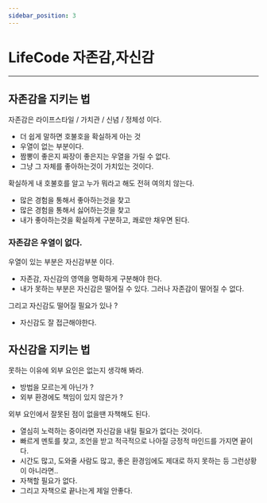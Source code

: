 ```yaml
---
sidebar_position: 3
---
```


# LifeCode 자존감,자신감
---

## 자존감을 지키는 법

자존감은 라이프스타일 / 가치관 / 신념 / 정체성 이다.  
- 더 쉽게 말하면 호불호을 확실하게 아는 것
- 우열이 없는 부분이다. 
- 짬뽕이 좋은지 짜장이 좋은지는 우열을 가릴 수 없다.  
- 그냥 그 자체를 좋아하는것이 가치있는 것이다. 

확실하게 내 호불호를 알고 누가 뭐라고 해도 전혀 여의치 않는다.  
- 많은 경험을 통해서 좋아하는것을 찾고   
- 많은 경험을 통해서 싫어하는것을 찾고  
- 내가 좋아하는것을 확실하게 구분하고, 쾌로만 채우면 된다.  

### 자존감은 우열이 없다.  

우열이 있는 부분은 자신감부분 이다.  
- 자존감, 자신감의 영역을 명확하게 구분해야 한다.  
- 내가 못하는 부분은 자신감은 떨어질 수 있다. 그러나 자존감이 떨어질 수 없다.  

그리고 자신감도 떨어질 필요가 있나 ? 
- 자신감도 잘 접근해야한다.  


## 자신감을 지키는 법

못하는 이유에 외부 요인은 없는지 생각해 봐라.  
- 방법을 모르는게 아닌가 ? 
- 외부 환경에도 책임이 있지 않은가 ?  

외부 요인에서 잘못된 점이 없을땐 자책해도 된다.    
- 열심히 노력하는 중이라면 자신감을 내릴 필요가 없다는 것이다.  
- 빠르게 멘토를 찾고, 조언을 받고 적극적으로 나아질 긍정적 마인드를 가지면 끝이다.  
- 시간도 많고, 도와줄 사람도 많고, 좋은 환경임에도 제대로 하지 못하는 등 그런상황이 아니라면..    
- 자책할 필요가 없다.  
- 그리고 자책으로 끝나는게 제일 안좋다. 



